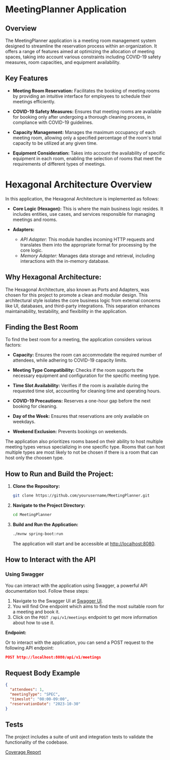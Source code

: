 # MeetingPlanner Application

## Overview

The MeetingPlanner application is a  meeting room management system designed to streamline the reservation process within an organization. It offers a range of features aimed at optimizing the allocation of meeting spaces, taking into account various constraints including COVID-19 safety measures, room capacities, and equipment availability.

## Key Features

- **Meeting Room Reservation:** Facilitates the booking of meeting rooms by providing an intuitive interface for employees to schedule their meetings efficiently.

- **COVID-19 Safety Measures:** Ensures that meeting rooms are available for booking only after undergoing a thorough cleaning process, in compliance with COVID-19 guidelines.

- **Capacity Management:** Manages the maximum occupancy of each meeting room, allowing only a specified percentage of the room's total capacity to be utilized at any given time.

- **Equipment Consideration:** Takes into account the availability of specific equipment in each room, enabling the selection of rooms that meet the requirements of different types of meetings.


# Hexagonal Architecture Overview

In this application, the Hexagonal Architecture is implemented as follows:

- **Core Logic (Hexagon):** This is where the main business logic resides. It includes entities, use cases, and services responsible for managing meetings and rooms.

- **Adapters:**
    - *API Adapter:* This module handles incoming HTTP requests and translates them into the appropriate format for processing by the core logic.
    - *Memory Adapter:* Manages data storage and retrieval, including interactions with the in-memory database.

## Why Hexagonal Architecture:

The Hexagonal Architecture, also known as Ports and Adapters, was chosen for this project to promote a clean and modular design. This architectural style isolates the core business logic from external concerns like UI, databases, and third-party integrations. This separation enhances maintainability, testability, and flexibility in the application.


## Finding the Best Room

To find the best room for a meeting, the application considers various factors:

- **Capacity:** Ensures the room can accommodate the required number of attendees, while adhering to COVID-19 capacity limits.

- **Meeting Type Compatibility:** Checks if the room supports the necessary equipment and configuration for the specific meeting type.

- **Time Slot Availability:** Verifies if the room is available during the requested time slot, accounting for cleaning time and operating hours.

- **COVID-19 Precautions:** Reserves a one-hour gap before the next booking for cleaning.

- **Day of the Week:** Ensures that reservations are only available on weekdays.

- **Weekend Exclusion:** Prevents bookings on weekends.


The application also prioritizes rooms based on their ability to host multiple meeting types versus specializing in one specific type. Rooms that can host multiple types are most likely to not be chosen if there is a room that can host only the choosen type.

## How to Run and Build the Project:

1. **Clone the Repository:**
    ```bash
    git clone https://github.com/yourusername/MeetingPlanner.git
    ```

2. **Navigate to the Project Directory:**
    ```bash
    cd MeetingPlanner
    ```

3. **Build and Run the Application:**
    ```bash
    ./mvnw spring-boot:run
    ```

   The application will start and be accessible at [http://localhost:8080](http://localhost:8080).


## How to Interact with the API

### Using Swagger

You can interact with the application using Swagger, a powerful API documentation tool. Follow these steps:

1. Navigate to the Swagger UI at [Swagger UI](http://localhost:8080/swagger-ui/index.html).
2. You will find One endpoint which aims to find the most suitable room for a meeting and book it.
3. Click on the `POST /api/v1/meetings` endpoint to get more information about how to use it.

**Endpoint:**

Or to interact with the application, you can send a POST request to the following API endpoint:

```json
POST http://localhost:8080/api/v1/meetings
```
## Request Body Example

```json
{
  "attendees": 1,
  "meetingType": "SPEC",
  "timeslot": "08:00-09:00",
  "reservationDate": "2023-10-30"
}
```
## Tests

The project includes a suite of unit and integration tests to validate the functionality of the codebase.

[Coverage Report](./report-coverage/index.html)
